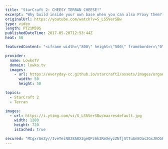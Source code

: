 ```yaml
---
title: "StarCraft 2: CHEESY TERRAN CHEESE!"
excerpt: "Why build inside your own base when you can also Proxy them? Subscribe for more videos: http://lowko.tv/youtube Proxy Thor: https://goo.gl/qgLVyt  In this match the Terran player decides to get cheesy. However, he does not expect the response from the Zerg.  If you have an awesome replay of StarCraft"
originalUrl: https://youtube.com/watch?v=S_LS5VerSBw
type: video
length: PT21M59S
publishedDateTime: 2017-05-20T12:53:44Z
heat: 50

featuredContent: "<iframe width=\"800\" height=\"500\" frameborder=\"0\" src=\"https://www.youtube.com/embed/S_LS5VerSBw\" allow=\"accelerometer; autoplay; encrypted-media; gyroscope; picture-in-picture\" allowfullscreen></iframe>"

provider:
  name: LowkoTV
  domain: lowko.tv
  images:
    - url: https://everyday-cc.github.io/starcraft2/assets/images/organizations/lowko.tv-50x50.jpg
      width: 50
      height: 50

topics:
  - StarCraft 2
  - Terran

images:
  - url: https://i.ytimg.com/vi/S_LS5VerSBw/maxresdefault.jpg
    width: 1280
    height: 720
    isCached: true

secured: "MCgxrAeZy//IveTeiN828A8X2geQPz6k2RmXeyzZNfjStTuAnEOas2GxJKOGH4gwlzvmXJp6Yxwf3ZCRg6UoGIHpVF03LWK1e4fK1CSGtKx6yUIrKzxIX9ETsZWCEy8H1vIeUjOJjEVhmrQd+UAFqVe1/CmTP0e5JDUE2VitvZEjscRUfvAoaBJ4cPSvCYOiUkaRr/Hwm7yiz0fMTZH80yvQ9yGqY9aXRSsBke2j0FQieJgU5Ey6SLETKHWRe/A3Lvyn8YOOwIkgb59JQbFNy+DG3Hf9ZeHTxLAuSovDRq4mPU/SHrcs0VgOTZ1xaedWHh4aORJqKwh3LzIdyOsu3iz+bY+bmfT78MvQC242CxEmg7J+NeC1V3eLJ1FtEgUG5FbsET7MmCX1KltgPQfJ1/Ssru3Bmp11bIFFIMm7nImzeZQ7piWDjZ7S5LOqyOtx;bSQB3LY0aT0fNfKhGCGewQ=="
---
```


